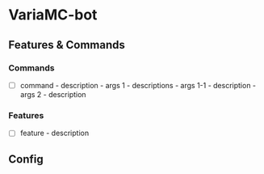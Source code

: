 # VariaMC-bot

## Features & Commands
### Commands
- [ ] command
      - description
      - args 1
        - descriptions
        - args 1-1
          - description
      - args 2
        - description
        
### Features
- [ ] feature
      - description
      
## Config

